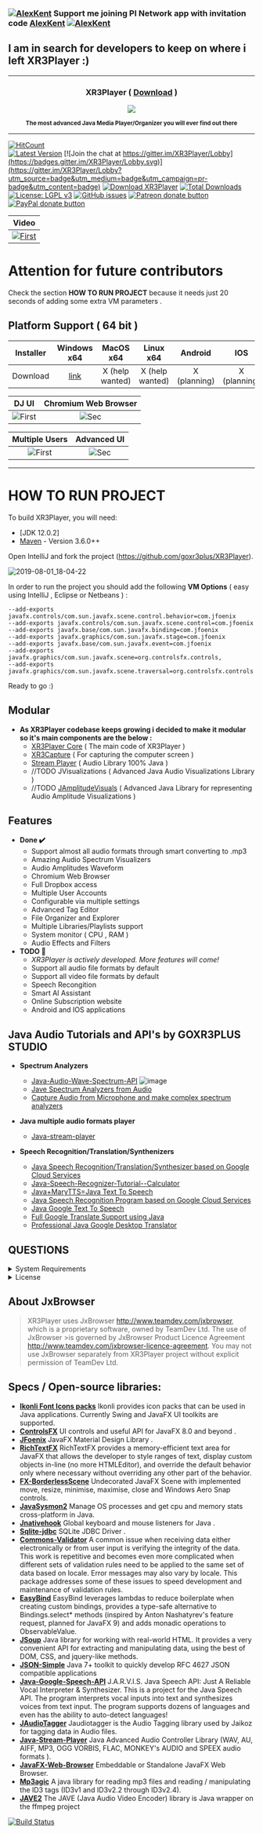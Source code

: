 ### [![AlexKent](https://user-images.githubusercontent.com/20374208/75432997-f5422100-5957-11ea-87a2-164eb98d83ef.png)](https://www.minepi.com/AlexKent) Support me joining PI Network app with invitation code [AlexKent](https://www.minepi.com/AlexKent) [![AlexKent](https://user-images.githubusercontent.com/20374208/75432997-f5422100-5957-11ea-87a2-164eb98d83ef.png)](https://www.minepi.com/AlexKent)  
     
## I am in search for developers to keep on where i left XR3Player :)       
--- 
<h3 align="center" > XR3Player ( <a href="https://xr3player.netlify.com/" target="_blank">Download</a>  )</h3>
<p align="center">
<img src="https://cloud.githubusercontent.com/assets/20374208/26214265/6b605cae-3c04-11e7-9c14-2cd59e10dd03.png">
</p>     
<p align="center">              
<sup>      
<b>The most advanced Java Media Player/Organizer you will ever find out there </b>     
</sup>                    
</p>                                
                     
---         
  
[![HitCount](http://hits.dwyl.io/goxr3plus/xr3player.svg)](http://hits.dwyl.io/goxr3plus/xr3player)  
[![Latest Version](https://img.shields.io/github/release/goxr3plus/XR3Player.svg?style=flat-square)](https://github.com/goxr3plus/XR3Player/releases)
[![Join the chat at https://gitter.im/XR3Player/Lobby](https://badges.gitter.im/XR3Player/Lobby.svg)](https://gitter.im/XR3Player/Lobby?utm_source=badge&utm_medium=badge&utm_campaign=pr-badge&utm_content=badge)
<a href="https://sourceforge.net/projects/xr3player/files/latest/download" rel="nofollow"><img alt="Download XR3Player" src="https://img.shields.io/sourceforge/dt/xr3player.svg"></a>
[![Total Downloads](https://img.shields.io/github/downloads/goxr3plus/XR3Player/total.svg)](https://github.com/goxr3plus/XR3Player/releases)
[![License: LGPL v3](https://img.shields.io/badge/License-LGPL%20v3-blue.svg)](https://www.gnu.org/licenses/lgpl-3.0)
[![GitHub issues](https://img.shields.io/github/issues/goxr3plus/XR3Player.svg)](https://github.com//goxr3plus/XR3Player/issues)
<a href="https://patreon.com/preview/8adae1b75d654b2899e04a9e1111f0eb" title="Donate to this project using Patreon"><img src="https://img.shields.io/badge/patreon-donate-yellow.svg" alt="Patreon donate button" /></a>
<a href="https://www.paypal.me/GOXR3PLUSCOMPANY" title="Donate to this project using Paypal"><img src="https://img.shields.io/badge/paypal-donate-yellow.svg" alt="PayPal donate button" /></a>


| Video|
|:-:|
| [![First](https://user-images.githubusercontent.com/20374208/48313813-34fdc180-e5ca-11e8-9da7-c6148dc0cbe5.png)](https://www.youtube.com/watch?v=7Hai7cavmUY)  |

# Attention for future contributors  
Check the section **HOW TO RUN PROJECT** because it needs just  20 seconds of adding some extra VM parameters .

## Platform Support ( 64 bit ) 

| Installer | Windows x64 | MacOS x64| Linux x64 | Android | IOS|
| ------- | :-----: | :-: | :-----: |  :-----: | :-----: |
| Download | [ link ](https://goxr3plus.github.io/xr3player.io/) | X (help wanted) | X (help wanted) |  X (planning) | X (planning) |

| DJ UI | Chromium Web Browser 
|:-:|:-:|
| ![First](https://user-images.githubusercontent.com/20374208/48313813-34fdc180-e5ca-11e8-9da7-c6148dc0cbe5.png) | ![Sec](https://goxr3plus.github.io/xr3player.io/img/xr3player/web_browser.jpg) |

| Multiple Users | Advanced UI 
|:-:|:-:|
| ![First](https://goxr3plus.github.io/xr3player.io/img/xr3player/login_mode.jpg) | ![Sec](https://goxr3plus.github.io/xr3player.io/img/xr3player/main_mode.jpg) |

-------------------------------------------------------------------------------------


# HOW TO RUN PROJECT 

To build XR3Player, you will need: 

* [JDK 12.0.2]
* [Maven](http://maven.apache.org/) - Version 3.6.0++

Open IntelliJ and fork the project (https://github.com/goxr3plus/XR3Player).

![2019-08-01_18-04-22](https://user-images.githubusercontent.com/20374208/62304551-d5f91900-b486-11e9-80e9-cf802d91ee6f.gif)

In order to run the project you should add the following **VM Options** ( easy using IntelliJ , Eclipse or Netbeans ) :

```
--add-exports javafx.controls/com.sun.javafx.scene.control.behavior=com.jfoenix
--add-exports javafx.controls/com.sun.javafx.scene.control=com.jfoenix
--add-exports javafx.base/com.sun.javafx.binding=com.jfoenix
--add-exports javafx.graphics/com.sun.javafx.stage=com.jfoenix
--add-exports javafx.base/com.sun.javafx.event=com.jfoenix
--add-exports javafx.graphics/com.sun.javafx.scene=org.controlsfx.controls,
--add-exports javafx.graphics/com.sun.javafx.scene.traversal=org.controlsfx.controls
```

Ready to go :) 

## Modular
 - **As XR3Player codebase keeps growing i decided to make it modular so it's main components are the below :**
   - [XR3Player Core](https://github.com/goxr3plus/XR3Player) ( The main code of XR3Player )
   - [XR3Capture](https://github.com/goxr3plus/XR3Capture) ( For capturing the computer screen )
   - [Stream Player](https://github.com/goxr3plus/java-stream-player) ( Audio Library 100% Java )
   -  //TODO JVisualizations ( Advanced Java Audio Visualizations Library )
   -  //TODO  [JAmplitudeVisuals](https://github.com/goxr3plus/Java-Audio-Wave-Spectrum-API) ( Advanced Java Library for representing Audio Amplitude Visualizations ) 
  
  
    
  

## Features
- **Done ✔️**
  - Support almost all audio formats through smart converting to .mp3
  - Amazing Audio Spectrum Visualizers
  - Audio Amplitudes Waveform
  - Chromium Web Browser
  - Full Dropbox access
  - Multiple User Accounts
  - Configurable via multiple settings
  - Advanced Tag Editor
  - File Organizer and Explorer
  - Multiple Libraries/Playlists support
  - System monitor ( CPU , RAM )
  - Audio Effects and Filters
- **TODO 🚧**
  - _XR3Player is actively developed. More features will come!_
  - Support all audio file formats by default
  - Support all video file formats by default
  - Speech Recongition 
  - Smart AI Assistant
  - Online Subscription website
  - Android and IOS applications

## Java Audio Tutorials and API's by GOXR3PLUS STUDIO
 - **Spectrum Analyzers**
   - [Java-Audio-Wave-Spectrum-API](https://github.com/goxr3plus/Java-Audio-Wave-Spectrum-API)
    ![image](https://github.com/goxr3plus/Java-Audio-Wave-Spectrum-API/raw/master/images/Screenshot_2.jpg?raw=true)
   - [Jave Spectrum Analyzers from Audio](https://github.com/goxr3plus/Java-Spectrum-Analyser-Tutorials)
   - [Capture Audio from Microphone and make complex spectrum analyzers](https://github.com/goxr3plus/Java-Microphone-Audio-Spectrum-Analyzers-Tutorial)
  
 - **Java multiple audio formats player**
   - [Java-stream-player](https://github.com/goxr3plus/java-stream-player)
  
 - **Speech Recognition/Translation/Synthenizers**
   - [Java Speech Recognition/Translation/Synthesizer based on Google Cloud Services](https://github.com/goxr3plus/java-google-speech-api)
   - [Java-Speech-Recognizer-Tutorial--Calculator](https://github.com/goxr3plus/Java-Speech-Recognizer-Tutorial--Calculator)
   - [Java+MaryTTS=Java Text To Speech](https://github.com/goxr3plus/Java-Text-To-Speech-Tutorial)
   - [Java Speech Recognition Program based on Google Cloud Services ](https://github.com/goxr3plus/Java-Google-Speech-Recognizer)
   - [Java Google Text To Speech](https://github.com/goxr3plus/Java-Google-Text-To-Speech)
   - [Full Google Translate Support using Java](https://github.com/goxr3plus/java-google-translator)
   - [Professional Java Google Desktop Translator](https://github.com/goxr3plus/Java-Google-Desktop-Translator)

## QUESTIONS
<details>
  <summary>System Requirements</summary>
  <p>
   
    1) At least 4 Cores CPU > 2.0 GHZ CPU Intel or AMD 
     
    2) A good GPU (Graphics Processing Unit) [ It requires graphic power for visualizers ]

    3) At least 4GB DDR3|DDR4 Ram [ Java Programs are known to consume a little bit more RAM ;) ]
  </p>
</details>

<details>
  <summary>License</summary>
  <p>
    https://www.google.com/search?q=GNU+LGPL+3.0&oq=GNU+LGPL+3.0&aqs=chrome..69i57j0.6247j0j4&sourceid=chrome&ie=UTF-8
  </p>
</details>

## About JxBrowser

>XR3Player uses JxBrowser http://www.teamdev.com/jxbrowser, which is a proprietary software, owned by TeamDev Ltd. The use of JxBrowser >is governed by JxBrowser Product Licence Agreement http://www.teamdev.com/jxbrowser-licence-agreement. 
>You may not use JxBrowser separately from XR3Player project without explicit permission of TeamDev Ltd.


## Specs / Open-source libraries:


- [**Ikonli Font Icons packs**](https://aalmiray.github.io/ikonli) Ikonli provides icon packs that can be used in Java applications. Currently Swing and JavaFX UI toolkits are supported.
- [**ControlsFX**](http://fxexperience.com/controlsfx/features/) UI controls and useful API for JavaFX 8.0 and beyond .
- [**JFoenix**](https://github.com/jfoenixadmin/JFoenix)  JavaFX Material Design Library .
- [**RichTextFX**](https://github.com/FXMisc/RichTextFX) RichTextFX provides a memory-efficient text area for JavaFX that allows the developer to style ranges of text, display custom objects in-line (no more HTMLEditor), and override the default behavior only where necessary without overriding any other part of the behavior.
- [**FX-BorderlessScene**](https://github.com/goxr3plus/FX-BorderlessScene) Undecorated JavaFX Scene with implemented move, resize, minimise, maximise, close and Windows Aero Snap controls.
- [**JavaSysmon2**](https://github.com/goxr3plus/javasysmon2) Manage OS processes and get cpu and memory stats cross-platform in Java. 
- [**Jnativehook**](https://github.com/kwhat/jnativehook) Global keyboard and mouse listeners for Java .
- [**Sqlite-jdbc**](https://github.com/xerial/sqlite-jdbc) SQLite JDBC Driver .
- [**Commons-Validator**](https://commons.apache.org/proper/commons-validator/) A common issue when receiving data either electronically or from user input is verifying the integrity of the data. This work is repetitive and becomes even more complicated when different sets of validation rules need to be applied to the same set of data based on locale. Error messages may also vary by locale. This package addresses some of these issues to speed development and maintenance of validation rules.
- [**EasyBind**](https://github.com/TomasMikula/EasyBind) EasyBind leverages lambdas to reduce boilerplate when creating custom bindings, provides a type-safe alternative to Bindings.select* methods (inspired by Anton Nashatyrev's feature request, planned for JavaFX 9) and adds monadic operations to ObservableValue.
- [**JSoup**](https://jsoup.org/) Java library for working with real-world HTML. It provides a very convenient API for extracting and manipulating data, using the best of DOM, CSS, and jquery-like methods.
- [**JSON-Simple**](https://github.com/cliftonlabs/json-simple) Java 7+ toolkit to quickly develop RFC 4627 JSON compatible applications
- [**Java-Google-Speech-API**](https://github.com/goxr3plus/java-google-speech-api) J.A.R.V.I.S. Java Speech API: Just A Reliable Vocal Interpreter & Synthesizer. This is a project for the Java Speech API. The program interprets vocal inputs into text and synthesizes voices from text input. The program supports dozens of languages and even has the ability to auto-detect languages!
- [**JAudioTagger**](http://www.jthink.net/jaudiotagger/) Jaudiotagger is the Audio Tagging library used by Jaikoz for tagging data in Audio files.
- [**Java-Stream-Player**](https://github.com/goxr3plus/java-stream-player) Java Advanced Audio Controller Library (WAV, AU, AIFF, MP3, OGG VORBIS, FLAC, MONKEY's AUDIO and SPEEX audio formats ).
- [**JavaFX-Web-Browser**](https://github.com/goxr3plus/JavaFX-Web-Browser) Embeddable or Standalone JavaFX Web Browser.
- [**Mp3agic**](https://github.com/mpatric/mp3agic) A java library for reading mp3 files and reading / manipulating the ID3 tags (ID3v1 and ID3v2.2 through ID3v2.4).
- [**JAVE2**](https://github.com/a-schild/jave2) The JAVE (Java Audio Video Encoder) library is Java wrapper on the ffmpeg project
 

[![Build Status](https://travis-ci.org/goxr3plus/XR3Player.svg?branch=master)](https://travis-ci.org/goxr3plus/XR3Player)

